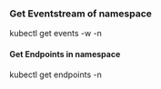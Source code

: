 
### Get Eventstream of namespace
kubectl get events -w -n <namespace>

#### Get Endpoints in namespace
kubectl get endpoints -n <namespace>
